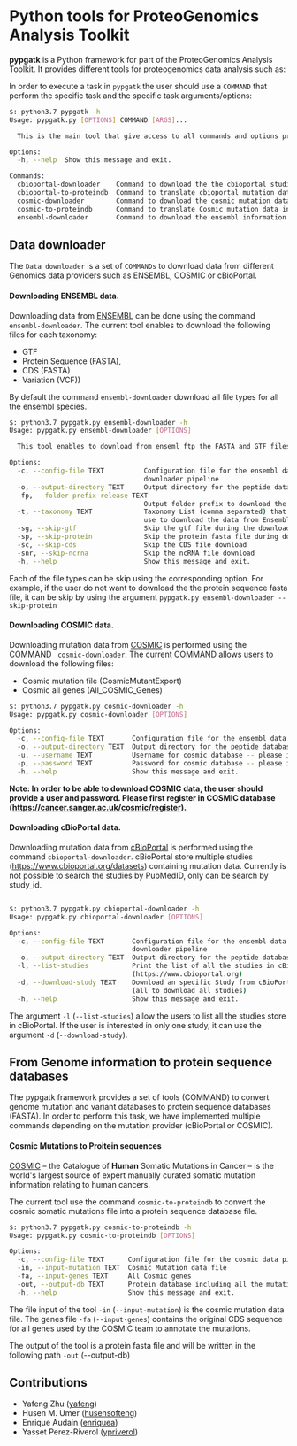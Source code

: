 # Python tools for ProteoGenomics Analysis Toolkit


**pypgatk** is a Python framework for part of the ProteoGenomics Analysis Toolkit. It provides different tools for proteogenomics data analysis such as:

In order to execute a task in `pypgatk` the user should use a `COMMAND` that perform the specific task and the specific task arguments/options:

```bash
$: python3.7 pypgatk -h
Usage: pypgatk.py [OPTIONS] COMMAND [ARGS]...

  This is the main tool that give access to all commands and options provided by the pypgatk

Options:
  -h, --help  Show this message and exit.

Commands:
  cbioportal-downloader    Command to download the the cbioportal studies
  cbioportal-to-proteindb  Command to translate cbioportal mutation data into proteindb
  cosmic-downloader        Command to download the cosmic mutation database
  cosmic-to-proteindb      Command to translate Cosmic mutation data into proteindb
  ensembl-downloader       Command to download the ensembl information

```

Data downloader
----------------

The `Data downloader` is a set of `COMMANDs` to download data from different Genomics data providers such as ENSEMBL, COSMIC or cBioPortal.

#### Downloading ENSEMBL data.

Downloading data from [ENSEMBL](https://www.ensembl.org/info/data/ftp/index.html) can be done using the command `ensembl-downloader`. The current tool enables to download the following files for each taxonomy:

- GTF
- Protein Sequence (FASTA),
- CDS (FASTA)
- Variation (VCF))

By default the command `ensembl-downloader` download all file types for all the ensembl species.

```bash
$: python3.7 pypgatk.py ensembl-downloader -h
Usage: pypgatk.py ensembl-downloader [OPTIONS]

  This tool enables to download from enseml ftp the FASTA and GTF files

Options:
  -c, --config-file TEXT          Configuration file for the ensembl data
                                  downloader pipeline
  -o, --output-directory TEXT     Output directory for the peptide databases
  -fp, --folder-prefix-release TEXT
                                  Output folder prefix to download the data
  -t, --taxonomy TEXT             Taxonomy List (comma separated) that will be
                                  use to download the data from Ensembl
  -sg, --skip-gtf                 Skip the gtf file during the download
  -sp, --skip-protein             Skip the protein fasta file during download
  -sc, --skip-cds                 Skip the CDS file download
  -snr, --skip-ncrna              Skip the ncRNA file download
  -h, --help                      Show this message and exit.

```

Each of the file types can be skip using the corresponding option. For example, if the user do not want to download the the protein sequence fasta file, it can be skip by using the argument `pypgatk.py ensembl-downloader --skip-protein`

#### Downloading COSMIC data.

Downloading mutation data from [COSMIC](https://cancer.sanger.ac.uk/cosmic) is performed using the COMMAND ` cosmic-downloader`. The current COMMAND allows users to download the following files:

- Cosmic mutation file (CosmicMutantExport)
- Cosmic all genes (All_COSMIC_Genes)

```bash
$: python3.7 pypgatk.py cosmic-downloader -h
Usage: pypgatk.py cosmic-downloader [OPTIONS]

Options:
  -c, --config-file TEXT       Configuration file for the ensembl data downloader pipeline
  -o, --output-directory TEXT  Output directory for the peptide databases
  -u, --username TEXT          Username for cosmic database -- please if you dont have one register here (https://cancer.sanger.ac.uk/cosmic/register)
  -p, --password TEXT          Password for cosmic database -- please if you dont have one register here (https://cancer.sanger.ac.uk/cosmic/register)
  -h, --help                   Show this message and exit.

```

__Note: In order to be able to download COSMIC data, the user should provide a user and password. Please first register in COSMIC database (https://cancer.sanger.ac.uk/cosmic/register).__

#### Downloading cBioPortal data.

Downloading mutation data from [cBioPortal](https://www.cbioportal.org/) is performed using the command `cbioportal-downloader`. cBioPortal store multiple studies (https://www.cbioportal.org/datasets) containing mutation data. Currently is not possible to search the studies by PubMedID, only can be search by study_id.

```bash

$: python3.7 pypgatk.py cbioportal-downloader -h
Usage: pypgatk.py cbioportal-downloader [OPTIONS]

Options:
  -c, --config-file TEXT       Configuration file for the ensembl data
                               downloader pipeline
  -o, --output-directory TEXT  Output directory for the peptide databases
  -l, --list-studies           Print the list of all the studies in cBioPortal
                               (https://www.cbioportal.org)
  -d, --download-study TEXT    Download an specific Study from cBioPortal --
                               (all to download all studies)
  -h, --help                   Show this message and exit.

```

The argument `-l` (`--list-studies`) allow the users to list all the studies store in cBioPortal. If the user is interested in only one study, it can use the argument `-d` (`--download-study`).

From Genome information to protein sequence databases
----------------------------

The pypgatk framework provides a set of tools (COMMAND) to convert genome mutation and variant databases to protein sequence databases (FASTA). In order to perform this task, we have implemented multiple commands depending on the mutation provider (cBioPortal or COSMIC).

#### Cosmic Mutations to Proitein sequences

[COSMIC](https://cancer.sanger.ac.uk/cosmic/) – the Catalogue of **Human** Somatic Mutations in Cancer – is the world's largest source of expert manually curated somatic mutation information relating to human cancers.

The current tool use the command `cosmic-to-proteindb` to convert the cosmic somatic mutations file into a protein sequence database file.

```bash
$: python3.7 pypgatk.py cosmic-to-proteindb -h
Usage: pypgatk.py cosmic-to-proteindb [OPTIONS]

Options:
  -c, --config-file TEXT      Configuration file for the cosmic data pipelines
  -in, --input-mutation TEXT  Cosmic Mutation data file
  -fa, --input-genes TEXT     All Cosmic genes
  -out, --output-db TEXT      Protein database including all the mutations
  -h, --help                  Show this message and exit.

```

The file input of the tool `-in` (`--input-mutation`) is the cosmic mutation data file. The genes file `-fa` (`--input-genes`) contains the original CDS sequence for all genes used by the COSMIC team to annotate the mutations.

The output of the tool is a protein fasta file and will be written in the following path `-out` (--output-db)


Contributions
-----------------------

- Yafeng Zhu ([yafeng](http://github.com/yafeng))
- Husen M. Umer ([husensofteng](https://github.com/husensofteng))
- Enrique Audain ([enriquea](https://github.com/enriquea))
- Yasset Perez-Riverol ([ypriverol](https://github.com/ypriverol))
